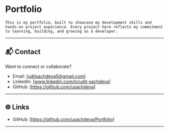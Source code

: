 # Portfolio

```
This is my portfolio, built to showcase my development skills and hands-on project experience. Every project here reflects my commitment to learning, building, and growing as a developer.
```

---

## 📬 Contact

Want to connect or collaborate?

-   Email: [uditsachdeva5@gmail.com]
-   LinkedIn: [www.linkedin.com/in/udit-sachdeva]
-   GitHub: [https://github.com/usachdeva]

---

## 🌐 Links

-   GitHub: [https://github.com/usachdeva/Portfolio]

---
